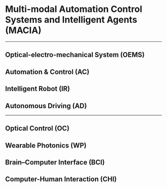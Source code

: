 # Multi-modal Automation Control Systems and Intelligent Agents (MACIA)

******

## Optical-electro-mechanical System (OEMS)

## Automation & Control (AC)

## Intelligent Robot (IR)

## Autonomous Driving (AD)

******

## Optical Control (OC)

## Wearable Photonics (WP)

## Brain–Computer Interface (BCI)

## Computer-Human Interaction (CHI)
